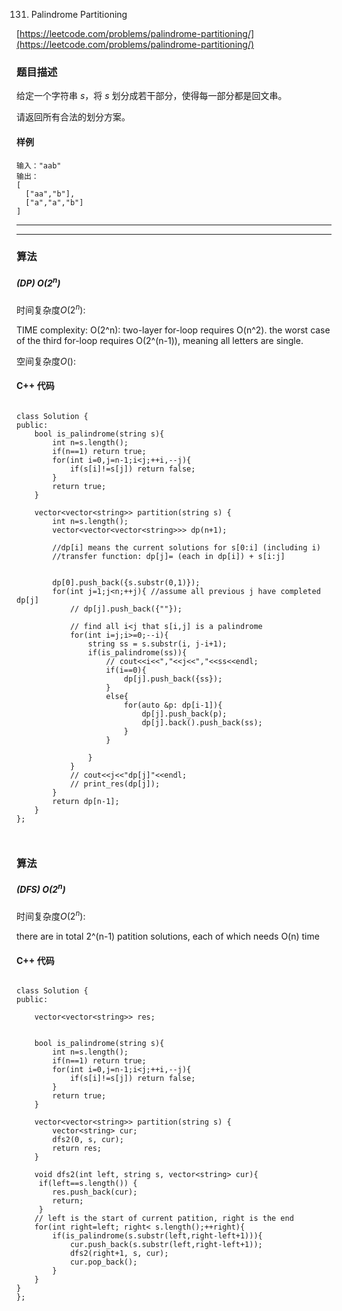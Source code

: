 
131. Palindrome Partitioning

[https://leetcode.com/problems/palindrome-partitioning/](https://leetcode.com/problems/palindrome-partitioning/)



### 题目描述

给定一个字符串 $s$，将 $s$ 划分成若干部分，使得每一部分都是回文串。

请返回所有合法的划分方案。


#### 样例

```
输入："aab"
输出：
[
  ["aa","b"],
  ["a","a","b"]
]
```


----------


----------

### 算法
##### (DP) $O(2^n)$




时间复杂度$O(2^n)$:

TIME complexity: O(2^n): two-layer for-loop requires O(n^2). the worst case of the third for-loop requires  O(2^(n-1)), meaning all letters are single.

空间复杂度$O()$:



#### C++ 代码
```

class Solution {
public:
    bool is_palindrome(string s){
        int n=s.length();        
        if(n==1) return true;
        for(int i=0,j=n-1;i<j;++i,--j){
            if(s[i]!=s[j]) return false;
        }
        return true;
    }

    vector<vector<string>> partition(string s) {
        int n=s.length();
        vector<vector<vector<string>>> dp(n+1); 

        //dp[i] means the current solutions for s[0:i] (including i)
        //transfer function: dp[j]= (each in dp[i]) + s[i:j] 


        dp[0].push_back({s.substr(0,1)});
        for(int j=1;j<n;++j){ //assume all previous j have completed dp[j]
            // dp[j].push_back({""});

            // find all i<j that s[i,j] is a palindrome
            for(int i=j;i>=0;--i){
                string ss = s.substr(i, j-i+1);
                if(is_palindrome(ss)){
                    // cout<<i<<","<<j<<","<<ss<<endl;
                    if(i==0){
                        dp[j].push_back({ss});
                    }
                    else{
                        for(auto &p: dp[i-1]){
                            dp[j].push_back(p);
                            dp[j].back().push_back(ss);
                        }
                    }

                }
            }
            // cout<<j<<"dp[j]"<<endl;
            // print_res(dp[j]);
        }
        return dp[n-1];
    }
};



```


### 算法
##### (DFS) $O(2^n)$



时间复杂度$O(2^n)$:

there are in total 2^(n-1) patition solutions, each of which needs O(n) time


#### C++ 代码
```

class Solution {
public:
    
    vector<vector<string>> res;

    
    bool is_palindrome(string s){
        int n=s.length();        
        if(n==1) return true;
        for(int i=0,j=n-1;i<j;++i,--j){
            if(s[i]!=s[j]) return false;
        }
        return true;
    }

    vector<vector<string>> partition(string s) {
        vector<string> cur;
        dfs2(0, s, cur); 
        return res;
    }
    
    void dfs2(int left, string s, vector<string> cur){
     if(left==s.length()) {
        res.push_back(cur);
        return;
     }
    // left is the start of current patition, right is the end
    for(int right=left; right< s.length();++right){
        if(is_palindrome(s.substr(left,right-left+1))){
            cur.push_back(s.substr(left,right-left+1));
            dfs2(right+1, s, cur);
            cur.pop_back();
        }
    }
}
};



```


